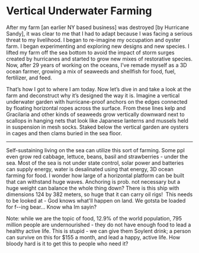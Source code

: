 # Vertical Underwater Farming

After my farm [an earlier NY based business] was destroyed [by Hurricane Sandy], it was clear to me that I had to adapt because I was facing a serious threat to my livelihood. I began to re-imagine my occupation and oyster farm. I began experimenting and exploring new designs and new species. I lifted my farm off the sea bottom to avoid the impact of storm surges created by hurricanes and started to grow new mixes of restorative species. Now, after 29 years of working on the oceans, I’ve remade myself as a 3D ocean farmer, growing a mix of seaweeds and shellfish for food, fuel, fertilizer, and feed.

That’s how I got to where I am today. Now let’s dive in and take a look at the farm and deconstruct why it’s designed the way it is. Imagine a vertical underwater garden with hurricane-proof anchors on the edges connected by floating horizontal ropes across the surface. From these lines kelp and Gracilaria and other kinds of seaweeds grow vertically downward next to scallops in hanging nets that look like Japanese lanterns and mussels held in suspension in mesh socks. Staked below the vertical garden are oysters in cages and then clams buried in the sea floor.

---

Self-sustaining living on the sea can utilize this sort of farming. Some ppl even grow red cabbage, lettuce, beans, basil and strawberries - under the sea. Most of the sea is not under state control, solar power and batteries can supply energy, water is desalinated using that energy, 3D ocean farming for food. I wonder how large of a horizontal platform can be built that can withstand huge waves. Anchoring is prob. not necessary but a huge weight can balance the whole thing down? There is this ship with dimensions 124 by 382 meters, so huge that it can carry oil rigs!  This needs to be looked at - God knows what'll happen on land. We gotsta be loaded for f--ing bear... Know wha Im sayin?

Note: while we are the topic of food, 12.9% of the world population, 795 million people are undernourished - they do not have enough food to lead a healthy active life. This is stupid - we can give them Soylent drink; a person can survive on this for $155 a month, and lead a happy, active life. How bloody hard is it to get this to people who need it?









